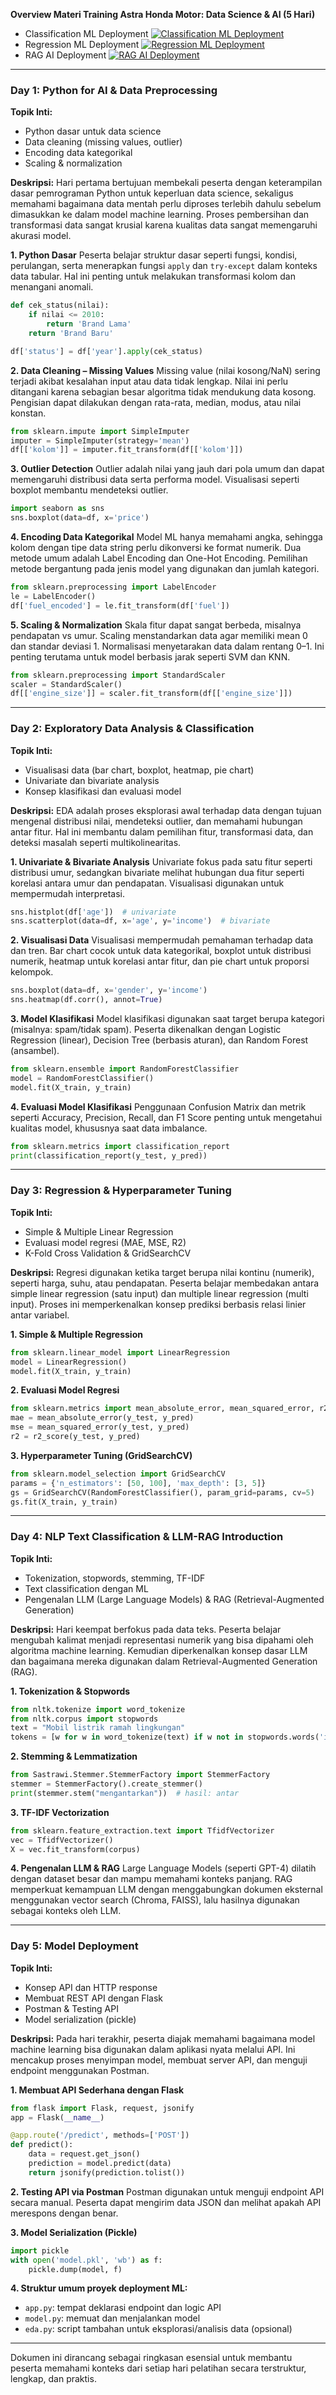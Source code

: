 **Overview Materi Training Astra Honda Motor: Data Science & AI (5 Hari)**

- Classification ML Deployment [![Classification ML Deployment](https://huggingface.co/datasets/huggingface/badges/resolve/main/deploy-on-spaces-md.svg)](https://huggingface.co/spaces/densaiko/EmployeePromotionPrediction)
- Regression ML Deployment [![Regression ML Deployment](https://huggingface.co/datasets/huggingface/badges/resolve/main/deploy-on-spaces-md.svg)](https://huggingface.co/spaces/densaiko/AHMPredictCar)
- RAG AI Deployment [![RAG AI Deployment](https://huggingface.co/datasets/huggingface/badges/resolve/main/deploy-on-spaces-md.svg)](https://huggingface.co/spaces/densaiko/AstraHondaMotorV2)

---

### **Day 1: Python for AI & Data Preprocessing**

**Topik Inti:**

- Python dasar untuk data science
- Data cleaning (missing values, outlier)
- Encoding data kategorikal
- Scaling & normalization

**Deskripsi:** Hari pertama bertujuan membekali peserta dengan keterampilan dasar pemrograman Python untuk keperluan data science, sekaligus memahami bagaimana data mentah perlu diproses terlebih dahulu sebelum dimasukkan ke dalam model machine learning. Proses pembersihan dan transformasi data sangat krusial karena kualitas data sangat memengaruhi akurasi model.

**1. Python Dasar** Peserta belajar struktur dasar seperti fungsi, kondisi, perulangan, serta menerapkan fungsi `apply` dan `try-except` dalam konteks data tabular. Hal ini penting untuk melakukan transformasi kolom dan menangani anomali.

```python
def cek_status(nilai):
    if nilai <= 2010:
        return 'Brand Lama'
    return 'Brand Baru'

df['status'] = df['year'].apply(cek_status)
```

**2. Data Cleaning – Missing Values** Missing value (nilai kosong/NaN) sering terjadi akibat kesalahan input atau data tidak lengkap. Nilai ini perlu ditangani karena sebagian besar algoritma tidak mendukung data kosong. Pengisian dapat dilakukan dengan rata-rata, median, modus, atau nilai konstan.

```python
from sklearn.impute import SimpleImputer
imputer = SimpleImputer(strategy='mean')
df[['kolom']] = imputer.fit_transform(df[['kolom']])
```

**3. Outlier Detection** Outlier adalah nilai yang jauh dari pola umum dan dapat memengaruhi distribusi data serta performa model. Visualisasi seperti boxplot membantu mendeteksi outlier.

```python
import seaborn as sns
sns.boxplot(data=df, x='price')
```

**4. Encoding Data Kategorikal** Model ML hanya memahami angka, sehingga kolom dengan tipe data string perlu dikonversi ke format numerik. Dua metode umum adalah Label Encoding dan One-Hot Encoding. Pemilihan metode bergantung pada jenis model yang digunakan dan jumlah kategori.

```python
from sklearn.preprocessing import LabelEncoder
le = LabelEncoder()
df['fuel_encoded'] = le.fit_transform(df['fuel'])
```

**5. Scaling & Normalization** Skala fitur dapat sangat berbeda, misalnya pendapatan vs umur. Scaling menstandarkan data agar memiliki mean 0 dan standar deviasi 1. Normalisasi menyetarakan data dalam rentang 0–1. Ini penting terutama untuk model berbasis jarak seperti SVM dan KNN.

```python
from sklearn.preprocessing import StandardScaler
scaler = StandardScaler()
df[['engine_size']] = scaler.fit_transform(df[['engine_size']])
```

---

### **Day 2: Exploratory Data Analysis & Classification**

**Topik Inti:**

- Visualisasi data (bar chart, boxplot, heatmap, pie chart)
- Univariate dan bivariate analysis
- Konsep klasifikasi dan evaluasi model

**Deskripsi:** EDA adalah proses eksplorasi awal terhadap data dengan tujuan mengenal distribusi nilai, mendeteksi outlier, dan memahami hubungan antar fitur. Hal ini membantu dalam pemilihan fitur, transformasi data, dan deteksi masalah seperti multikolinearitas.

**1. Univariate & Bivariate Analysis** Univariate fokus pada satu fitur seperti distribusi umur, sedangkan bivariate melihat hubungan dua fitur seperti korelasi antara umur dan pendapatan. Visualisasi digunakan untuk mempermudah interpretasi.

```python
sns.histplot(df['age'])  # univariate
sns.scatterplot(data=df, x='age', y='income')  # bivariate
```

**2. Visualisasi Data** Visualisasi mempermudah pemahaman terhadap data dan tren. Bar chart cocok untuk data kategorikal, boxplot untuk distribusi numerik, heatmap untuk korelasi antar fitur, dan pie chart untuk proporsi kelompok.

```python
sns.boxplot(data=df, x='gender', y='income')
sns.heatmap(df.corr(), annot=True)
```

**3. Model Klasifikasi** Model klasifikasi digunakan saat target berupa kategori (misalnya: spam/tidak spam). Peserta dikenalkan dengan Logistic Regression (linear), Decision Tree (berbasis aturan), dan Random Forest (ansambel).

```python
from sklearn.ensemble import RandomForestClassifier
model = RandomForestClassifier()
model.fit(X_train, y_train)
```

**4. Evaluasi Model Klasifikasi** Penggunaan Confusion Matrix dan metrik seperti Accuracy, Precision, Recall, dan F1 Score penting untuk mengetahui kualitas model, khususnya saat data imbalance.

```python
from sklearn.metrics import classification_report
print(classification_report(y_test, y_pred))
```

---

### **Day 3: Regression & Hyperparameter Tuning**

**Topik Inti:**

- Simple & Multiple Linear Regression
- Evaluasi model regresi (MAE, MSE, R2)
- K-Fold Cross Validation & GridSearchCV

**Deskripsi:** Regresi digunakan ketika target berupa nilai kontinu (numerik), seperti harga, suhu, atau pendapatan. Peserta belajar membedakan antara simple linear regression (satu input) dan multiple linear regression (multi input). Proses ini memperkenalkan konsep prediksi berbasis relasi linier antar variabel.

**1. Simple & Multiple Regression**

```python
from sklearn.linear_model import LinearRegression
model = LinearRegression()
model.fit(X_train, y_train)
```

**2. Evaluasi Model Regresi**

```python
from sklearn.metrics import mean_absolute_error, mean_squared_error, r2_score
mae = mean_absolute_error(y_test, y_pred)
mse = mean_squared_error(y_test, y_pred)
r2 = r2_score(y_test, y_pred)
```

**3. Hyperparameter Tuning (GridSearchCV)**

```python
from sklearn.model_selection import GridSearchCV
params = {'n_estimators': [50, 100], 'max_depth': [3, 5]}
gs = GridSearchCV(RandomForestClassifier(), param_grid=params, cv=5)
gs.fit(X_train, y_train)
```

---

### **Day 4: NLP Text Classification & LLM-RAG Introduction**

**Topik Inti:**

- Tokenization, stopwords, stemming, TF-IDF
- Text classification dengan ML
- Pengenalan LLM (Large Language Models) & RAG (Retrieval-Augmented Generation)

**Deskripsi:** Hari keempat berfokus pada data teks. Peserta belajar mengubah kalimat menjadi representasi numerik yang bisa dipahami oleh algoritma machine learning. Kemudian diperkenalkan konsep dasar LLM dan bagaimana mereka digunakan dalam Retrieval-Augmented Generation (RAG).

**1. Tokenization & Stopwords**

```python
from nltk.tokenize import word_tokenize
from nltk.corpus import stopwords
text = "Mobil listrik ramah lingkungan"
tokens = [w for w in word_tokenize(text) if w not in stopwords.words('indonesian')]
```

**2. Stemming & Lemmatization**

```python
from Sastrawi.Stemmer.StemmerFactory import StemmerFactory
stemmer = StemmerFactory().create_stemmer()
print(stemmer.stem("mengantarkan"))  # hasil: antar
```

**3. TF-IDF Vectorization**

```python
from sklearn.feature_extraction.text import TfidfVectorizer
vec = TfidfVectorizer()
X = vec.fit_transform(corpus)
```

**4. Pengenalan LLM & RAG** Large Language Models (seperti GPT-4) dilatih dengan dataset besar dan mampu memahami konteks panjang. RAG memperkuat kemampuan LLM dengan menggabungkan dokumen eksternal menggunakan vector search (Chroma, FAISS), lalu hasilnya digunakan sebagai konteks oleh LLM.

---

### **Day 5: Model Deployment**

**Topik Inti:**

- Konsep API dan HTTP response
- Membuat REST API dengan Flask
- Postman & Testing API
- Model serialization (pickle)

**Deskripsi:** Pada hari terakhir, peserta diajak memahami bagaimana model machine learning bisa digunakan dalam aplikasi nyata melalui API. Ini mencakup proses menyimpan model, membuat server API, dan menguji endpoint menggunakan Postman.

**1. Membuat API Sederhana dengan Flask**

```python
from flask import Flask, request, jsonify
app = Flask(__name__)

@app.route('/predict', methods=['POST'])
def predict():
    data = request.get_json()
    prediction = model.predict(data)
    return jsonify(prediction.tolist())
```

**2. Testing API via Postman** Postman digunakan untuk menguji endpoint API secara manual. Peserta dapat mengirim data JSON dan melihat apakah API merespons dengan benar.

**3. Model Serialization (Pickle)**

```python
import pickle
with open('model.pkl', 'wb') as f:
    pickle.dump(model, f)
```

**4. Struktur umum proyek deployment ML:**

- `app.py`: tempat deklarasi endpoint dan logic API
- `model.py`: memuat dan menjalankan model
- `eda.py`: script tambahan untuk eksplorasi/analisis data (opsional)

---

Dokumen ini dirancang sebagai ringkasan esensial untuk membantu peserta memahami konteks dari setiap hari pelatihan secara terstruktur, lengkap, dan praktis.

